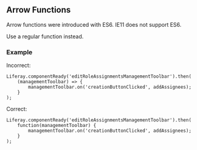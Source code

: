 ## Arrow Functions

Arrow functions were introduced with ES6. IE11 does not support ES6.

Use a regular function instead.

### Example

Incorrect:

```
Liferay.componentReady('editRoleAssignmentsManagementToolbar').then(
    (managementToolbar) => {
        managementToolbar.on('creationButtonClicked', addAssignees);
    }
);
```

Correct:

```
Liferay.componentReady('editRoleAssignmentsManagementToolbar').then(
    function(managementToolbar) {
        managementToolbar.on('creationButtonClicked', addAssignees);
    }
);
```